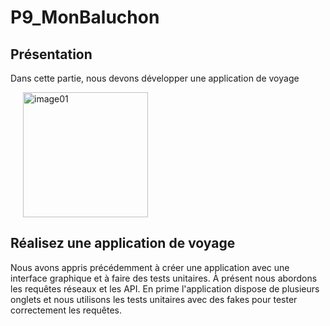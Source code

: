 # P9_MonBaluchon

## Présentation
Dans cette partie, nous devons développer une application de voyage

<img src="https://github.com/Gdonzeau/P9_MonBaluchon/blob/main/imageP9.png" width="200" title= "image01" hspace="20">

## Réalisez une application de voyage
Nous avons appris précédemment à créer une application avec une interface graphique et à faire des tests unitaires. À présent nous abordons les requêtes réseaux
et les API. En prime l'application dispose de plusieurs onglets et nous utilisons les tests unitaires avec des fakes pour tester correctement les requêtes.
